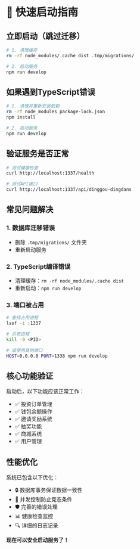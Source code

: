 # 🚀 快速启动指南

## 立即启动（跳过迁移）

```bash
# 1. 清理缓存
rm -rf node_modules/.cache dist .tmp/migrations/

# 2. 启动服务
npm run develop
```

## 如果遇到TypeScript错误

```bash
# 1. 清理并重新安装依赖
rm -rf node_modules package-lock.json
npm install

# 2. 启动服务
npm run develop
```

## 验证服务是否正常

```bash
# 测试健康检查
curl http://localhost:1337/health

# 测试API接口
curl http://localhost:1337/api/dinggou-dingdans
```

## 常见问题解决

### 1. 数据库迁移错误
- 删除 `.tmp/migrations/` 文件夹
- 重新启动服务

### 2. TypeScript编译错误
- 清理缓存：`rm -rf node_modules/.cache dist`
- 重新启动：`npm run develop`

### 3. 端口被占用
```bash
# 查找占用进程
lsof -i :1337

# 杀死进程
kill -9 <PID>

# 或使用其他端口
HOST=0.0.0.0 PORT=1338 npm run develop
```

## 核心功能验证

启动后，以下功能应该正常工作：

- ✅ 投资订单管理
- ✅ 钱包余额操作
- ✅ 邀请奖励系统
- ✅ 抽奖功能
- ✅ 商城系统
- ✅ 用户管理

## 性能优化

系统已包含以下优化：

- 🔒 数据库事务保证数据一致性
- 🚀 并发控制防止竞态条件
- 🛡️ 完善的错误处理
- 📊 健康检查监控
- 🔍 详细的日志记录

**现在可以安全启动服务了！** 